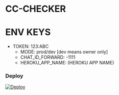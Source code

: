 # CC-CHECKER
# ENV KEYS
>>
  - TOKEN: 123:ABC
	- MODE: prod/dev [dev means owner only]
	- CHAT_ID_FORWARD: -1111
	- HEROKU_APP_NAME: (HEROKU APP NAME)
### Deploy
[![Deploy](https://www.herokucdn.com/deploy/button.svg)](https://dashboard.heroku.com/new?template=https://github.com/aman71711/CC-CHECKER)
